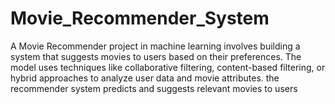 # Movie_Recommender_System
A Movie Recommender project in machine learning involves building a system that suggests movies to users based on their preferences. The model uses techniques like collaborative filtering, content-based filtering, or hybrid approaches to analyze user data and movie attributes.  the recommender system predicts and suggests relevant movies to users
